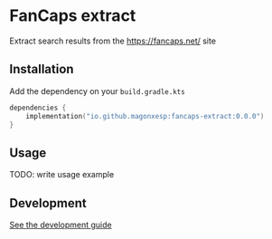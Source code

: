 # FanCaps extract

Extract search results from the https://fancaps.net/ site

## Installation

Add the dependency on your `build.gradle.kts`

```kotlin
dependencies {
    implementation("io.github.magonxesp:fancaps-extract:0.0.0")
}
```

## Usage

TODO: write usage example

## Development

[See the development guide](./docs/development.md)
